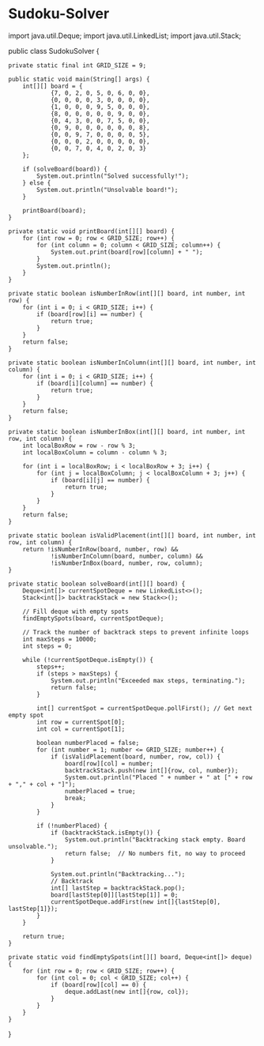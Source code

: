 # Sudoku-Solver
import java.util.Deque;
import java.util.LinkedList;
import java.util.Stack;

public class SudokuSolver {

    private static final int GRID_SIZE = 9;

    public static void main(String[] args) {
        int[][] board = {
                {7, 0, 2, 0, 5, 0, 6, 0, 0},
                {0, 0, 0, 0, 3, 0, 0, 0, 0},
                {1, 0, 0, 0, 9, 5, 0, 0, 0},
                {8, 0, 0, 0, 0, 0, 9, 0, 0},
                {0, 4, 3, 0, 0, 7, 5, 0, 0},
                {0, 9, 0, 0, 0, 0, 0, 0, 8},
                {0, 0, 9, 7, 0, 0, 0, 0, 5},
                {0, 0, 0, 2, 0, 0, 0, 0, 0},
                {0, 0, 7, 0, 4, 0, 2, 0, 3}
        };

        if (solveBoard(board)) {
            System.out.println("Solved successfully!");
        } else {
            System.out.println("Unsolvable board!");
        }

        printBoard(board);
    }

    private static void printBoard(int[][] board) {
        for (int row = 0; row < GRID_SIZE; row++) {
            for (int column = 0; column < GRID_SIZE; column++) {
                System.out.print(board[row][column] + " ");
            }
            System.out.println();
        }
    }

    private static boolean isNumberInRow(int[][] board, int number, int row) {
        for (int i = 0; i < GRID_SIZE; i++) {
            if (board[row][i] == number) {
                return true;
            }
        }
        return false;
    }

    private static boolean isNumberInColumn(int[][] board, int number, int column) {
        for (int i = 0; i < GRID_SIZE; i++) {
            if (board[i][column] == number) {
                return true;
            }
        }
        return false;
    }

    private static boolean isNumberInBox(int[][] board, int number, int row, int column) {
        int localBoxRow = row - row % 3;
        int localBoxColumn = column - column % 3;

        for (int i = localBoxRow; i < localBoxRow + 3; i++) {
            for (int j = localBoxColumn; j < localBoxColumn + 3; j++) {
                if (board[i][j] == number) {
                    return true;
                }
            }
        }
        return false;
    }

    private static boolean isValidPlacement(int[][] board, int number, int row, int column) {
        return !isNumberInRow(board, number, row) &&
                !isNumberInColumn(board, number, column) &&
                !isNumberInBox(board, number, row, column);
    }

    private static boolean solveBoard(int[][] board) {
        Deque<int[]> currentSpotDeque = new LinkedList<>();
        Stack<int[]> backtrackStack = new Stack<>();

        // Fill deque with empty spots
        findEmptySpots(board, currentSpotDeque);

        // Track the number of backtrack steps to prevent infinite loops
        int maxSteps = 10000;
        int steps = 0;

        while (!currentSpotDeque.isEmpty()) {
            steps++;
            if (steps > maxSteps) {
                System.out.println("Exceeded max steps, terminating.");
                return false;
            }

            int[] currentSpot = currentSpotDeque.pollFirst(); // Get next empty spot
            int row = currentSpot[0];
            int col = currentSpot[1];

            boolean numberPlaced = false;
            for (int number = 1; number <= GRID_SIZE; number++) {
                if (isValidPlacement(board, number, row, col)) {
                    board[row][col] = number;
                    backtrackStack.push(new int[]{row, col, number});
                    System.out.println("Placed " + number + " at [" + row + "," + col + "]");
                    numberPlaced = true;
                    break;
                }
            }

            if (!numberPlaced) {
                if (backtrackStack.isEmpty()) {
                    System.out.println("Backtracking stack empty. Board unsolvable.");
                    return false;  // No numbers fit, no way to proceed
                }

                System.out.println("Backtracking...");
                // Backtrack
                int[] lastStep = backtrackStack.pop();
                board[lastStep[0]][lastStep[1]] = 0;
                currentSpotDeque.addFirst(new int[]{lastStep[0], lastStep[1]});
            }
        }

        return true;
    }

    private static void findEmptySpots(int[][] board, Deque<int[]> deque) {
        for (int row = 0; row < GRID_SIZE; row++) {
            for (int col = 0; col < GRID_SIZE; col++) {
                if (board[row][col] == 0) {
                    deque.addLast(new int[]{row, col});
                }
            }
        }
    }
}
